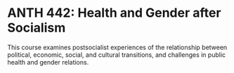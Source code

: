 # ANTH 442: Health and Gender after Socialism

This course examines postsocialist experiences of the relationship between political, economic, social, and cultural transitions, and challenges in public health and gender relations.